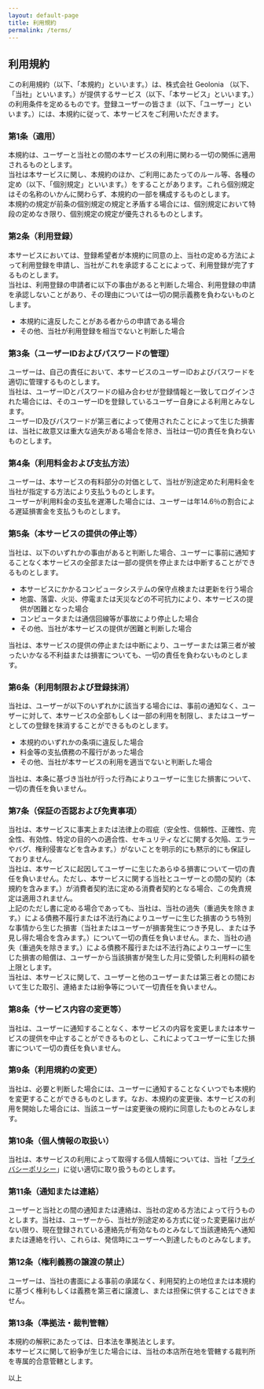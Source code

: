 ```yaml
---
layout: default-page
title: 利用規約
permalink: /terms/
---
```


<div class="terms">
<h2>利用規約</h2>

<p>この利用規約（以下、「本規約」といいます。）は、株式会社 Geolonia （以下、「当社」といいます。）が提供するサービス（以下、「本サービス」といいます。）の利用条件を定めるものです。登録ユーザーの皆さま（以下、「ユーザー」といいます。）には、本規約に従って、本サービスをご利用いただきます。</p>

<h3>第1条（適用）</h3>
<p>本規約は、ユーザーと当社との間の本サービスの利用に関わる一切の関係に適用されるものとします。<br />
当社は本サービスに関し、本規約のほか、ご利用にあたってのルール等、各種の定め（以下、「個別規定」といいます。）をすることがあります。これら個別規定はその名称のいかんに関わらず、本規約の一部を構成するものとします。<br />
本規約の規定が前条の個別規定の規定と矛盾する場合には、個別規定において特段の定めなき限り、個別規定の規定が優先されるものとします。</p>

<h3>第2条（利用登録）</h3>
<p>本サービスにおいては、登録希望者が本規約に同意の上、当社の定める方法によって利用登録を申請し、当社がこれを承認することによって、利用登録が完了するものとします。<br />
当社は、利用登録の申請者に以下の事由があると判断した場合、利用登録の申請を承認しないことがあり、その理由については一切の開示義務を負わないものとします。</p>
<ul>
<li>本規約に違反したことがある者からの申請である場合</li>
<li>その他、当社が利用登録を相当でないと判断した場合</li>
</ul>

<h3>第3条（ユーザーIDおよびパスワードの管理）</h3>
<p>ユーザーは、自己の責任において、本サービスのユーザーIDおよびパスワードを適切に管理するものとします。<br />
当社は、ユーザーIDとパスワードの組み合わせが登録情報と一致してログインされた場合には、そのユーザーIDを登録しているユーザー自身による利用とみなします。<br />
ユーザーID及びパスワードが第三者によって使用されたことによって生じた損害は、当社に故意又は重大な過失がある場合を除き、当社は一切の責任を負わないものとします。</p>

<h3>第4条（利用料金および支払方法）</h3>
<p>ユーザーは、本サービスの有料部分の対価として、当社が別途定めた利用料金を当社が指定する方法により支払うものとします。<br />
ユーザーが利用料金の支払を遅滞した場合には、ユーザーは年14.6％の割合による遅延損害金を支払うものとします。</p>

<h3>第5条（本サービスの提供の停止等）</h3>
<p>当社は、以下のいずれかの事由があると判断した場合、ユーザーに事前に通知することなく本サービスの全部または一部の提供を停止または中断することができるものとします。</p>

<ul>
<li>本サービスにかかるコンピュータシステムの保守点検または更新を行う場合</li>
<li>地震、落雷、火災、停電または天災などの不可抗力により、本サービスの提供が困難となった場合</li>
<li>コンピュータまたは通信回線等が事故により停止した場合</li>
<li>その他、当社が本サービスの提供が困難と判断した場合</li>
</ul>

<p>当社は、本サービスの提供の停止または中断により、ユーザーまたは第三者が被ったいかなる不利益または損害についても、一切の責任を負わないものとします。</p>

<h3>第6条（利用制限および登録抹消）</h3>
<p>当社は、ユーザーが以下のいずれかに該当する場合には、事前の通知なく、ユーザーに対して、本サービスの全部もしくは一部の利用を制限し、またはユーザーとしての登録を抹消することができるものとします。</p>
<ul>
<li>本規約のいずれかの条項に違反した場合</li>
<li>料金等の支払債務の不履行があった場合</li>
<li>その他、当社が本サービスの利用を適当でないと判断した場合</li>
</ul>
<p>当社は、本条に基づき当社が行った行為によりユーザーに生じた損害について、一切の責任を負いません。</p>

<h3>第7条（保証の否認および免責事項）</h3>
<p>当社は、本サービスに事実上または法律上の瑕疵（安全性、信頼性、正確性、完全性、有効性、特定の目的への適合性、セキュリティなどに関する欠陥、エラーやバグ、権利侵害などを含みます。）がないことを明示的にも黙示的にも保証しておりません。<br />
当社は、本サービスに起因してユーザーに生じたあらゆる損害について一切の責任を負いません。ただし、本サービスに関する当社とユーザーとの間の契約（本規約を含みます。）が消費者契約法に定める消費者契約となる場合、この免責規定は適用されません。<br />
上記のただし書に定める場合であっても、当社は、当社の過失（重過失を除きます。）による債務不履行または不法行為によりユーザーに生じた損害のうち特別な事情から生じた損害（当社またはユーザーが損害発生につき予見し、または予見し得た場合を含みます。）について一切の責任を負いません。また、当社の過失（重過失を除きます。）による債務不履行または不法行為によりユーザーに生じた損害の賠償は、ユーザーから当該損害が発生した月に受領した利用料の額を上限とします。<br />
当社は、本サービスに関して、ユーザーと他のユーザーまたは第三者との間において生じた取引、連絡または紛争等について一切責任を負いません。</p>

<h3>第8条（サービス内容の変更等）</h3>
<p>当社は、ユーザーに通知することなく、本サービスの内容を変更しまたは本サービスの提供を中止することができるものとし、これによってユーザーに生じた損害について一切の責任を負いません。</p>

<h3>第9条（利用規約の変更）</h3>
<p>当社は、必要と判断した場合には、ユーザーに通知することなくいつでも本規約を変更することができるものとします。なお、本規約の変更後、本サービスの利用を開始した場合には、当該ユーザーは変更後の規約に同意したものとみなします。</p>

<h3>第10条（個人情報の取扱い）</h3>
<p>当社は、本サービスの利用によって取得する個人情報については、当社「<a href="/privacy/">プライバシーポリシー</a>」に従い適切に取り扱うものとします。</p>

<h3>第11条（通知または連絡）</h3>
<p>ユーザーと当社との間の通知または連絡は、当社の定める方法によって行うものとします。当社は、ユーザーから、当社が別途定める方式に従った変更届け出がない限り、現在登録されている連絡先が有効なものとみなして当該連絡先へ通知または連絡を行い、これらは、発信時にユーザーへ到達したものとみなします。</p>

<h3>第12条（権利義務の譲渡の禁止）</h3>
<p>ユーザーは、当社の書面による事前の承諾なく、利用契約上の地位または本規約に基づく権利もしくは義務を第三者に譲渡し、または担保に供することはできません。</p>

<h3>第13条（準拠法・裁判管轄）</h3>
<p>本規約の解釈にあたっては、日本法を準拠法とします。<br />
本サービスに関して紛争が生じた場合には、当社の本店所在地を管轄する裁判所を専属的合意管轄とします。</p>

<p>以上</p>

</div>
